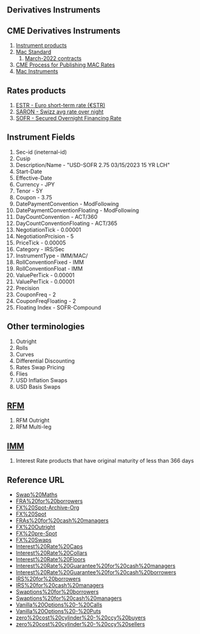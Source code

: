 ## Derivatives Instruments

## CME Derivatives Instruments
1. [Instrument products](https://www.cmegroup.com/markets/interest-rates/swap-futures/10-year-usd-mac-swap.contractSpecs.html)
2. [Mac Standard](https://www.cmegroup.com/trading/interest-rates/swap-futures/mac-standard.html)
   1. [March-2022 contracts](https://www.cmegroup.com/trading/interest-rates/files/mac-coupons-cusips-2023-03.csv)
3. [CME Process for Publishing MAC Rates](https://www.cmegroup.com/trading/interest-rates/files/mac-rate-publication-and-review-process.pdf)
4. [Mac Instruments](https://www.cmegroup.com/trading/interest-rates/files/mac-overview.pdf)

## Rates products
1. [ESTR - Euro short-term rate (€STR)](https://www.ecb.europa.eu/stats/financial_markets_and_interest_rates/euro_short-term_rate/html/index.en.html)
2. [SARON - Swizz avg rate over night](https://en.wikipedia.org/wiki/SARON)
3. [SOFR - Secured Overnight Financing Rate](https://www.investopedia.com/secured-overnight-financing-rate-sofr-4683954)

## Instrument Fields

1. Sec-id (ineternal-id)
2. Cusip
3. Description/Name - "USD-SOFR 2.75 03/15/2023 15 YR LCH"
4. Start-Date
5. Effective-Date
6. Currency - JPY
7. Tenor - 5Y
8. Coupon - 3.75
9. DatePaymentConvention - ModFollowing
10. DatePaymentConventionFloating - ModFollowing
11. DayCountConvention - ACT/360
12. DayCountConventionFloating - ACT/365
13. NegotiationTick - 0.00001
13. NegotiationPrcision - 5
14. PriceTick - 0.00005
15. Category - IRS/Sec
16. InstrumentType - IMM/MAC/
17. RollConventionFixed - IMM
18. RollConventionFloat - IMM
19. ValuePerTick - 0.00001
20. ValuePerTick - 0.00001
21. Precision
22. CouponFreq - 2
23. CouponFreqFloating - 2
24. Floating Index - SOFR-Compound

## Other terminologies
1. Outright
2. Rolls
3. Curves
4. Differential Discounting
5. Rates Swap Pricing
6. Flies
8. USD Inflation Swaps
9. USD Basis Swaps

## [RFM](https://www.investopedia.com/terms/r/rfm-recency-frequency-monetary-value.asp)
1. RFM Outright
2. RFM Multi-leg

## [IMM](https://www.cmegroup.com/education/courses/introduction-to-eurodollars/understanding-imm-price-and-date.html/)
1. Interest Rate products that have original maturity of less than 366 days


## Reference URL
* [Swap%20Maths](https://www.treasurer.ca.gov/cdiac/publications/math.pdf)
* [FRA%20for%20borrowers](http://www.fxcenterusa.com/us/learning/FRAs%20for%20borrowers.pdf)
* [FX%20Spot-Archive-Org](https://web.archive.org/web/20071117021946/http://www.fxcenterusa.com/us/learning/FX%20Spot.pdf)
* [FX%20Spot](http://www.fxcenterusa.com/us/learning/FX%20Spot.pdf)
* [FRAs%20for%20cash%20managers](http://www.fxcenterusa.com/us/learning/FRAs%20for%20cash%20managers.pdf)
* [FX%20Outright](http://www.fxcenterusa.com/us/learning/FX%20Outright.pdf)
* [FX%20pre-Spot](http://www.fxcenterusa.com/us/learning/FX%20pre-Spot.pdf)
* [FX%20Swaps](http://www.fxcenterusa.com/us/learning/FX%20Swaps.pdf)
* [Interest%20Rate%20Caps](http://www.fxcenterusa.com/us/learning/Interest%20Rate%20Caps.pdf)
* [Interest%20Rate%20Collars](http://www.fxcenterusa.com/us/learning/Interest%20Rate%20Collars.pdf)
* [Interest%20Rate%20Floors](http://www.fxcenterusa.com/us/learning/Interest%20Rate%20Floors.pdf)
* [Interest%20Rate%20Guarantee%20for%20cash%20managers](http://www.fxcenterusa.com/us/learning/Interest%20Rate%20Guarantee%20for%20cash%20managers.pdf)
* [Interest%20Rate%20Guarantee%20for%20cash%20borrowers](http://www.fxcenterusa.com/us/learning/Interest%20Rate%20Guarantees%20for%20borrowers.pdf)
* [IRS%20for%20borrowers](http://www.fxcenterusa.com/us/learning/IRS%20for%20borrowers.pdf)
* [IRS%20for%20cash%20managers](http://www.fxcenterusa.com/us/learning/IRS%20for%20cash%20managers.pdf)
* [Swaptions%20for%20borrowers](http://www.fxcenterusa.com/us/learning/Swaptions%20for%20borrowers.pdf)
* [Swaptions%20for%20cash%20managers](http://www.fxcenterusa.com/us/learning/Swaptions%20for%20cash%20managers.pdf)
* [Vanilla%20Options%20-%20Calls](http://www.fxcenterusa.com/us/learning/Vanilla%20Options%20-%20Calls.pdf)
* [Vanilla%20Options%20-%20Puts](http://www.fxcenterusa.com/us/learning/Vanilla%20Options%20-%20Puts.pdf)
* [zero%20cost%20cylinder%20-%20ccy%20buyers](http://www.fxcenterusa.com/us/learning/zero%20cost%20cylinder%20-%20ccy%20buyers.pdf)
* [zero%20cost%20cylinder%20-%20ccy%20sellers](http://www.fxcenterusa.com/us/learning/zero%20cost%20cylinder%20-%20ccy%20sellers.pdf)


